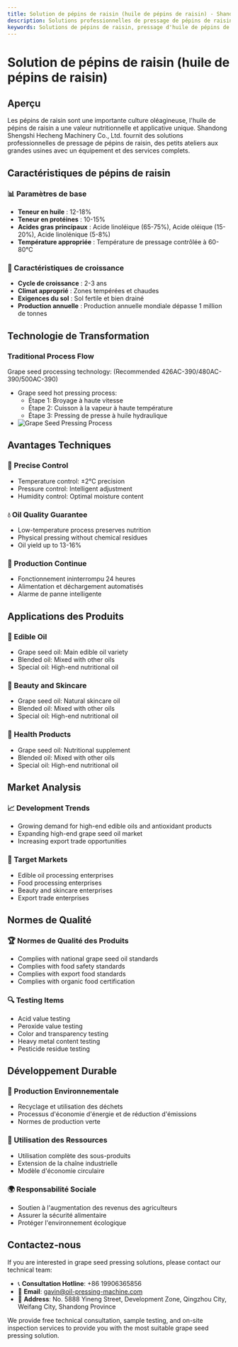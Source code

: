 ```yaml
---
title: Solution de pépins de raisin (huile de pépins de raisin) - Shandong Shengshi Hecheng Machinery Co., Ltd.
description: Solutions professionnelles de pressage de pépins de raisin, fournissant des équipements et services techniques de transformation d'huile de pépins de raisin, teneur en huile 12-18%, riche en acide linoléique, utilisant le processus de pressage à chaud pour assurer le rendement en huile, répondant aux besoins d'huiles alimentaires haut de gamme et de produits antioxydants.
keywords: Solutions de pépins de raisin, pressage d'huile de pépins de raisin, équipement de transformation de pépins de raisin, ligne de production d'huile de pépins de raisin, processus de pressage à chaud de pépins de raisin, presse à huile de pépins de raisin, extraction d'huile de pépins de raisin, transformation de graines oléagineuses de pépins de raisin, équipement de pressage d'huile de pépins de raisin, équipement de production d'huile de pépins de raisin
---
```


# Solution de pépins de raisin (huile de pépins de raisin)

## Aperçu

Les pépins de raisin sont une importante culture oléagineuse, l'huile de pépins de raisin a une valeur nutritionnelle et applicative unique. Shandong Shengshi Hecheng Machinery Co., Ltd. fournit des solutions professionnelles de pressage de pépins de raisin, des petits ateliers aux grandes usines avec un équipement et des services complets.

## Caractéristiques de pépins de raisin

### 📊 Paramètres de base
- **Teneur en huile** : 12-18%
- **Teneur en protéines** : 10-15%
- **Acides gras principaux** : Acide linoléique (65-75%), Acide oléique (15-20%), Acide linolénique (5-8%)
- **Température appropriée** : Température de pressage contrôlée à 60-80℃

### 🌱 Caractéristiques de croissance
- **Cycle de croissance** : 2-3 ans
- **Climat approprié** : Zones tempérées et chaudes
- **Exigences du sol** : Sol fertile et bien drainé
- **Production annuelle** : Production annuelle mondiale dépasse 1 million de tonnes

## Technologie de Transformation

### Traditional Process Flow
Grape seed processing technology: (Recommended 426AC-390/480AC-390/500AC-390)
 + Grape seed hot pressing process:
    + Étape 1: Broyage à haute vitesse
    + Étape 2: Cuisson à la vapeur à haute température
    + Étape 3: Pressing de presse à huile hydraulique
 + ![Grape Seed Pressing Process](/images/葡萄籽热榨工艺_Hot%20pressing%20process%20of%20grape%20seeds_.png)

## Avantages Techniques

### 🎯 Precise Control
- Temperature control: ±2℃ precision
- Pressure control: Intelligent adjustment
- Humidity control: Optimal moisture content

### 💧 Oil Quality Guarantee
- Low-temperature process preserves nutrition
- Physical pressing without chemical residues
- Oil yield up to 13-16%

### 🔄 Production Continue
- Fonctionnement ininterrompu 24 heures
- Alimentation et déchargement automatisés
- Alarme de panne intelligente

## Applications des Produits

### 🍳 Edible Oil
- Grape seed oil: Main edible oil variety
- Blended oil: Mixed with other oils
- Special oil: High-end nutritional oil

### 💄 Beauty and Skincare
- Grape seed oil: Natural skincare oil
- Blended oil: Mixed with other oils
- Special oil: High-end nutritional oil

### 💊 Health Products
- Grape seed oil: Nutritional supplement
- Blended oil: Mixed with other oils
- Special oil: High-end nutritional oil

## Market Analysis

### 📈 Development Trends
- Growing demand for high-end edible oils and antioxidant products
- Expanding high-end grape seed oil market
- Increasing export trade opportunities

### 🎯 Target Markets
- Edible oil processing enterprises
- Food processing enterprises
- Beauty and skincare enterprises
- Export trade enterprises

## Normes de Qualité

### 🏆 Normes de Qualité des Produits
- Complies with national grape seed oil standards
- Complies with food safety standards
- Complies with export food standards
- Complies with organic food certification

### 🔍 Testing Items
- Acid value testing
- Peroxide value testing
- Color and transparency testing
- Heavy metal content testing
- Pesticide residue testing

## Développement Durable

### 🌱 Production Environnementale
- Recyclage et utilisation des déchets
- Processus d'économie d'énergie et de réduction d'émissions
- Normes de production verte

### 🔄 Utilisation des Ressources
- Utilisation complète des sous-produits
- Extension de la chaîne industrielle
- Modèle d'économie circulaire

### 🌍 Responsabilité Sociale
- Soutien à l'augmentation des revenus des agriculteurs
- Assurer la sécurité alimentaire
- Protéger l'environnement écologique

## Contactez-nous

If you are interested in grape seed pressing solutions, please contact our technical team:

- 📞 **Consultation Hotline**: +86 19906365856
- 📧 **Email**: gavin@oil-pressing-machine.com
- 📍 **Address**: No. 5888 Yineng Street, Development Zone, Qingzhou City, Weifang City, Shandong Province

We provide free technical consultation, sample testing, and on-site inspection services to provide you with the most suitable grape seed pressing solution.